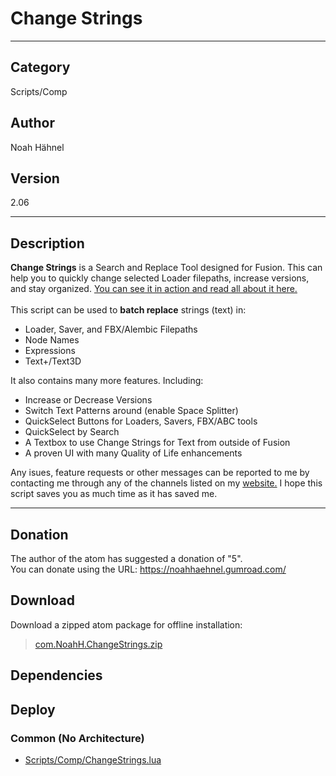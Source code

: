 # Change Strings
___

## Category
Scripts/Comp

## Author
Noah Hähnel

## Version
2.06

___

## Description
<strong>Change Strings</strong> is a Search and Replace Tool designed for Fusion. This can help you to quickly change selected Loader filepaths, increase versions, and stay organized. <a href="https://noahhaehnel.com/blog/manual-changestrings/">You can see it in action and read all about it here.</a>
 <br> <br>
This script can be used to <strong>batch replace</strong> strings (text) in:

<ul>
	<li>Loader, Saver, and FBX/Alembic Filepaths</li>
	<li>Node Names</li>
	<li>Expressions</li>
	<li>Text+/Text3D</li>
</ul>
It also contains many more features. Including:

<ul>
	<li>Increase or Decrease Versions</li>
	<li>Switch Text Patterns around (enable Space Splitter)</li>
	<li>QuickSelect Buttons for Loaders, Savers, FBX/ABC tools</li>
	<li>QuickSelect by Search</li>
	<li>A Textbox to use Change Strings for Text from outside of Fusion</li>
	<li>A proven UI with many Quality of Life enhancements</li>
</ul>

Any isues, feature requests or other messages can be reported to me by contacting me through any of the channels listed on my 
<a href="https://noahhaehnel.com/">website.</a> I hope this script saves you as much time as it has saved me.

___

## Donation
The author of the atom has suggested a donation of "5".  
You can donate using the URL: <a href="https://noahhaehnel.gumroad.com/">https://noahhaehnel.gumroad.com/</a>
## Download

Download a zipped atom package for offline installation:
> [com.NoahH.ChangeStrings.zip](https://gitlab.com/WeSuckLess/Reactor/-/archive/master/Reactor-master.zip?path=Atoms/com.NoahH.ChangeStrings)  

## Dependencies

## Deploy

### Common (No Architecture)

<ul>
<li><a href="https://gitlab.com/WeSuckLess/Reactor/-/blob/master/Atoms/com.NoahH.ChangeStrings/Scripts/Comp/ChangeStrings.lua?ref_type=heads">Scripts/Comp/ChangeStrings.lua</a></li>
</ul>
